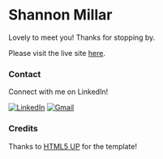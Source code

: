 # Shannon Millar

Lovely to meet you! Thanks for stopping by.

Please visit the live site [here](https://shanenak.github.io/portfolio/).

### Contact

Connect with me on LinkedIn!

<a href="https://www.linkedin.com/in/shannonnmillar">![LinkedIn](https://img.shields.io/badge/LinkedIn-0077B5?style=for-the-badge&logo=linkedin&logoColor=white)</a>
<a href="mailto:millar.shan@gmail.com">![Gmail](https://img.shields.io/badge/Gmail-D14836?style=for-the-badge&logo=gmail&logoColor=white)</a>

### Credits

Thanks to [HTML5 UP](http://html5up.net/) for the template!